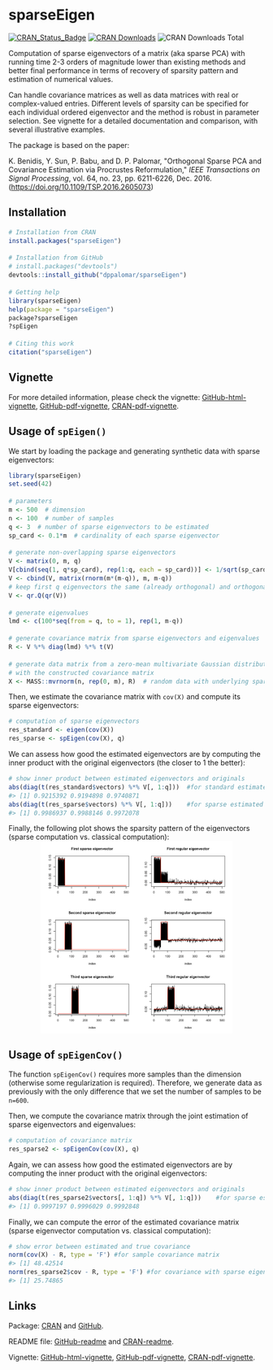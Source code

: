 <!-- README.md is generated from README.Rmd. Please edit that file -->
sparseEigen
===========

[![CRAN\_Status\_Badge](http://www.r-pkg.org/badges/version/sparseEigen)](http://cran.r-project.org/package=sparseEigen) [![CRAN Downloads](http://cranlogs.r-pkg.org/badges/sparseEigen)](http://cran.r-project.org/package=sparseEigen) ![CRAN Downloads Total](http://cranlogs.r-pkg.org/badges/grand-total/sparseEigen?color=brightgreen)

Computation of sparse eigenvectors of a matrix (aka sparse PCA) with running time 2-3 orders of magnitude lower than existing methods and better final performance in terms of recovery of sparsity pattern and estimation of numerical values.

Can handle covariance matrices as well as data matrices with real or complex-valued entries. Different levels of sparsity can be specified for each individual ordered eigenvector and the method is robust in parameter selection. See vignette for a detailed documentation and comparison, with several illustrative examples.

The package is based on the paper:

K. Benidis, Y. Sun, P. Babu, and D. P. Palomar, "Orthogonal Sparse PCA and Covariance Estimation via Procrustes Reformulation," *IEEE Transactions on Signal Processing*, vol. 64, no. 23, pp. 6211-6226, Dec. 2016. (<https://doi.org/10.1109/TSP.2016.2605073>)

Installation
------------

``` r
# Installation from CRAN
install.packages("sparseEigen")

# Installation from GitHub
# install.packages("devtools")
devtools::install_github("dppalomar/sparseEigen")

# Getting help
library(sparseEigen)
help(package = "sparseEigen")
package?sparseEigen
?spEigen

# Citing this work
citation("sparseEigen")
```

Vignette
--------

For more detailed information, please check the vignette: [GitHub-html-vignette](https://rawgit.com/dppalomar/sparseEigen/master/vignettes/SparseEigenvectors-vignette.html), [GitHub-pdf-vignette](https://rawgit.com/dppalomar/sparseEigen/master/vignettes/SparseEigenvectors-vignette.pdf), [CRAN-pdf-vignette](https://cran.r-project.org/web/packages/sparseEigen/vignettes/SparseEigenvectors.pdf).

Usage of `spEigen()`
--------------------

We start by loading the package and generating synthetic data with sparse eigenvectors:

``` r
library(sparseEigen)
set.seed(42)

# parameters 
m <- 500  # dimension
n <- 100  # number of samples
q <- 3  # number of sparse eigenvectors to be estimated
sp_card <- 0.1*m  # cardinality of each sparse eigenvector

# generate non-overlapping sparse eigenvectors
V <- matrix(0, m, q)
V[cbind(seq(1, q*sp_card), rep(1:q, each = sp_card))] <- 1/sqrt(sp_card)
V <- cbind(V, matrix(rnorm(m*(m-q)), m, m-q))
# keep first q eigenvectors the same (already orthogonal) and orthogonalize the rest
V <- qr.Q(qr(V))  

# generate eigenvalues
lmd <- c(100*seq(from = q, to = 1), rep(1, m-q))

# generate covariance matrix from sparse eigenvectors and eigenvalues
R <- V %*% diag(lmd) %*% t(V)

# generate data matrix from a zero-mean multivariate Gaussian distribution 
# with the constructed covariance matrix
X <- MASS::mvrnorm(n, rep(0, m), R)  # random data with underlying sparse structure
```

Then, we estimate the covariance matrix with `cov(X)` and compute its sparse eigenvectors:

``` r
# computation of sparse eigenvectors
res_standard <- eigen(cov(X))
res_sparse <- spEigen(cov(X), q)
```

We can assess how good the estimated eigenvectors are by computing the inner product with the original eigenvectors (the closer to 1 the better):

``` r
# show inner product between estimated eigenvectors and originals
abs(diag(t(res_standard$vectors) %*% V[, 1:q]))  #for standard estimated eigenvectors
#> [1] 0.9215392 0.9194898 0.9740871
abs(diag(t(res_sparse$vectors) %*% V[, 1:q]))    #for sparse estimated eigenvectors
#> [1] 0.9986937 0.9988146 0.9972078
```

Finally, the following plot shows the sparsity pattern of the eigenvectors (sparse computation vs. classical computation): <img src="man/figures/README-unnamed-chunk-6-1.png" width="75%" style="display: block; margin: auto;" />

Usage of `spEigenCov()`
-----------------------

The function `spEigenCov()` requires more samples than the dimension (otherwise some regularization is required). Therefore, we generate data as previously with the only difference that we set the number of samples to be `n=600`.

Then, we compute the covariance matrix through the joint estimation of sparse eigenvectors and eigenvalues:

``` r
# computation of covariance matrix
res_sparse2 <- spEigenCov(cov(X), q)
```

Again, we can assess how good the estimated eigenvectors are by computing the inner product with the original eigenvectors:

``` r
# show inner product between estimated eigenvectors and originals
abs(diag(t(res_sparse2$vectors[, 1:q]) %*% V[, 1:q]))    #for sparse estimated eigenvectors
#> [1] 0.9997197 0.9996029 0.9992848
```

Finally, we can compute the error of the estimated covariance matrix (sparse eigenvector computation vs. classical computation):

``` r
# show error between estimated and true covariance 
norm(cov(X) - R, type = 'F') #for sample covariance matrix
#> [1] 48.42514
norm(res_sparse2$cov - R, type = 'F') #for covariance with sparse eigenvectors
#> [1] 25.74865
```

Links
-----

Package: [CRAN](https://CRAN.R-project.org/package=sparseEigen) and [GitHub](https://github.com/dppalomar/sparseEigen).

README file: [GitHub-readme](https://rawgit.com/dppalomar/sparseEigen/master/README.html) and [CRAN-readme](https://cran.r-project.org/web/packages/sparseEigen/README.html).

Vignette: [GitHub-html-vignette](https://rawgit.com/dppalomar/sparseEigen/master/vignettes/SparseEigenvectors-vignette.html), [GitHub-pdf-vignette](https://rawgit.com/dppalomar/sparseEigen/master/vignettes/SparseEigenvectors-vignette.pdf), [CRAN-pdf-vignette](https://cran.r-project.org/web/packages/sparseEigen/vignettes/SparseEigenvectors.pdf).
